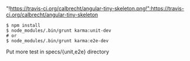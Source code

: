 "!https://travis-ci.org/calbrecht/angular-tiny-skeleton.png!":https://travis-ci.org/calbrecht/angular-tiny-skeleton

    $ npm install
    $ node_modules/.bin/grunt karma:unit-dev
    # or
    $ node_modules/.bin/grunt karma:e2e-dev

Put more test in specs/{unit,e2e} directory

